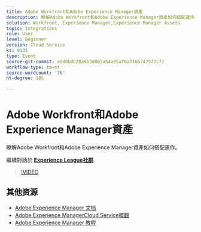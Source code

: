 ```yaml
---
title: Adobe Workfront和Adobe Experience Manager資產
description: 瞭解Adobe Workfront和Adobe Experience Manager資產如何搭配運作。
solution: Workfront, Experience Manager,Experience Manager Assets
topic: Integrations
role: User
level: Beginner
version: Cloud Service
kt: 9135
type: Event
source-git-commit: edd0bdb28a9b3d065a64a95af6a216b747577c77
workflow-type: tm+mt
source-wordcount: '76'
ht-degree: 18%

---
```


# Adobe Workfront和Adobe Experience Manager資產

瞭解Adobe Workfront和Adobe Experience Manager資產如何搭配運作。

繼續對話於 **[Experience League社群](https://adobe.ly/3kHfJED)**.

>[!VIDEO](https://video.tv.adobe.com/v/337578/?quality=12&learn=on&hidetitle=true)

## 其他资源

- [Adobe Experience Manager 文档](https://experienceleague.adobe.com/docs/experience-manager-cloud-service.html)
- [Adobe Experience ManagerCloud Service概觀](https://experienceleague.adobe.com/docs/experience-manager-cloud-service/overview/home.html)
- [Adobe Experience Manager 教程](https://experienceleague.adobe.com/docs/experience-manager-tutorials.html)
